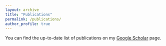 ```yaml
---
layout: archive
title: "Publications"
permalink: /publications/
author_profile: true
---
```


You can find the up-to-date list of publications on my [Google Scholar](https://scholar.google.com.au/citations?user=o98HOrMAAAAJ) page.

<!---
{% for post in site.publications reversed %}
  {% include archive-single.html %}
{% endfor %}
--->
